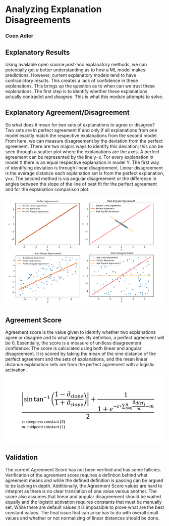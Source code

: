 # Analyzing Explanation Disagreements
### Coen Adler

## Explanatory Results
Using available open source post-hoc explanatory methods, we can potentially get a better understanding as to how a ML model makes predictions. However, current explanatory models tend to have contradictory results. This creates a lack of confidence in these explanations. This brings up the question as to when can we trust these explanations. The first step is to identify whether these explanations actually contradict and *disagree*. This is what this module attempts to solve.

## Explanatory Agreement/Disagreement
So what does it mean for two sets of explanations to agree or disagree? Two sets are in perfect agreement if and only if all explanations from one model exactly match the respective explanations from the second model. From here, we can measure disagreement by the deviation from the perfect agreement. There are two majors ways to identify this deviation; this can be seen through a scatter plot where the explanations are the axes. A perfect agreement can be represented by the line y=x. For every explanation in model X there is an equal respective explanation in model Y. The first way of identifying deviation is through linear disagreement. Linear disagreement is the average distance each explanation set is from the perfect explanation, y=x. The second method is via angular disagreement or the difference in angles between the slope of the line of best fit for the perfect agreement and for the explanation comparison plot.

![Plot Graphing](archive/diagrams/Agreement_Plots.png)

## Agreement Score
Agreement score is the value given to identify whether two explanations agree or disagree and to what degree. By defintion, a perfect agreement will be 0. Essentially, the score is a measure of unitless disagreement confidence. The score is calculated using both linear and angular disagreement. It is scored by taking the mean of the sine distance of the perfect agreement and the sets of explanations, and the mean linear distance explanation sets are from the perfect agreement with a logistic activation.

![Agreement Score Equation](archive/diagrams/Agreement_Score_Equation.png)

## Validation
The current Agreement Score has not been verified and has some fallicies. Verification of the agreement score requires a defintion behind what agreement means and while the defined definition is passing can be argued to be lacking in depth. Additionally, the Agreement Score values are hard to interpret as there is no clear translation of one value versus another. The score also assumes that linear and angular disagreement should be waited equally and the logistic activation requires constants that must be manually set. While there are default values it is impossible to prove what are the best constant values. The final issue that can arise has to do with overall small values and whether or not normalizing of linear distances should be done.